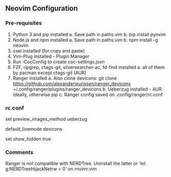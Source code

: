 ## Neovim Configuration


### Pre-requisites
1. Python 3 and pip installed
      a. Save path in paths.vim
      b. pip install pynvim
2. Node.js and npm installed
      a. Save path in paths.vim
      b. npm install -g neovim
3. xsel installed (for copy and paste)
4. Vim-Plug installed - Plugin Manager
5. Run :CocConfig to create coc-settings.json
6. FZF, ripgrep, ctags-git, silversearcher-ac, fd-find installed
      a. all of them by pacman except ctags-git (AUR) 
7. Ranger installed
      a. Also clone devicons: git clone https://github.com/alexanderjeurissen/ranger_devicons ~/.config/ranger/plugins/ranger_devicons
      b. Ueberzug installed - AUR ideally, otherwise pip
      c. Ranger config saved on .config/ranger/rc.conf


### rc.conf
set preview_images_method ueberzug

default_linemode devicons

set show_hidden true


### Comments
Ranger is not compatible with NERDTree. Uninstall the latter or 'let g:NERDTreeHijackNetrw = 0' on rnvimr.vim

